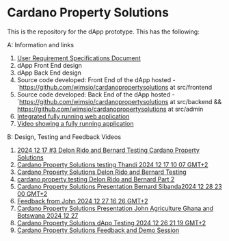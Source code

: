 # Cardano Property Solutions

This is the repository for the dApp prototype. This has the following:

A: Information and links

1. [User Requirement Specifications Document](https://github.com/wimsio/cardanopropertysolutions/blob/main/User%20Requirement%20Specifications%20Document.md)
2. dApp Front End design
3. dApp Back End design
4. Source code developed: Front End of the dApp hosted - `https://github.com/wimsio/cardanopropertysolutions at src/frontend
5. Source code developed: Back End of the dApp hosted - `https://github.com/wimsio/cardanopropertysolutions at src/backend && https://github.com/wimsio/cardanopropertysolutions at src/admin
6. [Integrated fully running web application](https://cardanopropertysolutions.co/)
7. [Video showing a fully running application](https://youtu.be/1iKNEkpJh48)

B: Design, Testing and Feedback Videos

1. [2024 12 17 #3 Delon Rido and Bernard Testing Cardano Property Solutions](https://youtu.be/zpnnaR3dc_0)
2. [Cardano Property Solutions testing Thandi 2024 12 17 10 07 GMT+2](https://youtu.be/JtMCTefjujU)
3. [Cardano Property Solutions Delon Rido and Bernard Testing](https://youtu.be/hzTJ7TR92gM)
4. [cardano property testing Delon Rido and Bernard Part 2](https://youtu.be/A13v9pEO2pM)
5. [Cardano Property Solutions Presentation Bernard Sibanda2024 12 28 23 00 GMT+2](https://youtu.be/vvZ-j3oYiGA)
6. [Feedback from John 2024 12 27 16 26 GMT+2](https://youtu.be/uRkzv_CJnQs)
7. [Cardano Property Solutions Presentation John Agriculture Ghana and Botswana 2024 12 27](https://youtu.be/D5ZwEFAYmhw)
8. [Cardano Property Solutions dApp Testing 2024 12 26 21 19 GMT+2](https://youtu.be/e7KPlEJLB3M)
9. [Cardano Property Solutions Feedback and Demo Session ](https://youtu.be/1iKNEkpJh48)


